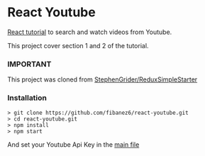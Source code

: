 # React Youtube

[React tutorial](https://www.udemy.com/react-redux/) to search and watch videos from Youtube.

This project cover section 1 and 2 of the tutorial.

### IMPORTANT

This project was cloned from [StephenGrider/ReduxSimpleStarter](https://github.com/StephenGrider/ReduxSimpleStarter)

### Installation
```
> git clone https://github.com/fibanez6/react-youtube.git
> cd react-youtube.git
> npm install
> npm start
```
And set your Youtube Api Key in the [main file](src/index.js#L9)
